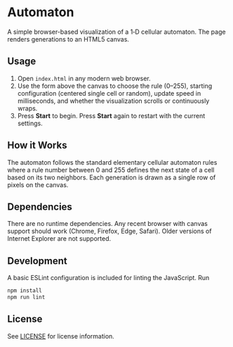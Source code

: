 # Automaton

A simple browser-based visualization of a 1‑D cellular automaton. The page
renders generations to an HTML5 canvas.

## Usage

1. Open `index.html` in any modern web browser.
2. Use the form above the canvas to choose the rule (0–255), starting
   configuration (centered single cell or random), update speed in
   milliseconds, and whether the visualization scrolls or continuously wraps.
3. Press **Start** to begin. Press **Start** again to restart with the current
   settings.

## How it Works

The automaton follows the standard elementary cellular automaton rules where a
rule number between 0 and 255 defines the next state of a cell based on its two
neighbors. Each generation is drawn as a single row of pixels on the canvas.

## Dependencies

There are no runtime dependencies. Any recent browser with canvas support should
work (Chrome, Firefox, Edge, Safari). Older versions of Internet Explorer are
not supported.

## Development

A basic ESLint configuration is included for linting the JavaScript. Run

```bash
npm install
npm run lint
```

## License

See [LICENSE](LICENSE) for license information.
